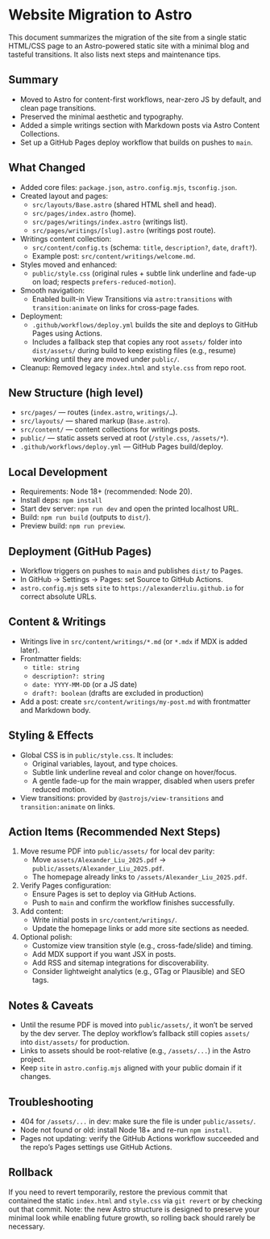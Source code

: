 # Website Migration to Astro

This document summarizes the migration of the site from a single static HTML/CSS page to an Astro-powered static site with a minimal blog and tasteful transitions. It also lists next steps and maintenance tips.

## Summary
- Moved to Astro for content-first workflows, near-zero JS by default, and clean page transitions.
- Preserved the minimal aesthetic and typography.
- Added a simple writings section with Markdown posts via Astro Content Collections.
- Set up a GitHub Pages deploy workflow that builds on pushes to `main`.

## What Changed
- Added core files: `package.json`, `astro.config.mjs`, `tsconfig.json`.
- Created layout and pages:
  - `src/layouts/Base.astro` (shared HTML shell and head).
  - `src/pages/index.astro` (home).
  - `src/pages/writings/index.astro` (writings list).
  - `src/pages/writings/[slug].astro` (writings post route).
- Writings content collection:
  - `src/content/config.ts` (schema: `title`, `description?`, `date`, `draft?`).
  - Example post: `src/content/writings/welcome.md`.
- Styles moved and enhanced:
  - `public/style.css` (original rules + subtle link underline and fade-up on load; respects `prefers-reduced-motion`).
- Smooth navigation:
  - Enabled built-in View Transitions via `astro:transitions` with `transition:animate` on links for cross-page fades.
- Deployment:
  - `.github/workflows/deploy.yml` builds the site and deploys to GitHub Pages using Actions.
  - Includes a fallback step that copies any root `assets/` folder into `dist/assets/` during build to keep existing files (e.g., resume) working until they are moved under `public/`.
- Cleanup: Removed legacy `index.html` and `style.css` from repo root.

## New Structure (high level)
- `src/pages/` — routes (`index.astro`, `writings/…`).
- `src/layouts/` — shared markup (`Base.astro`).
- `src/content/` — content collections for writings posts.
- `public/` — static assets served at root (`/style.css`, `/assets/*`).
- `.github/workflows/deploy.yml` — GitHub Pages build/deploy.

## Local Development
- Requirements: Node 18+ (recommended: Node 20).
- Install deps: `npm install`
- Start dev server: `npm run dev` and open the printed localhost URL.
- Build: `npm run build` (outputs to `dist/`).
- Preview build: `npm run preview`.

## Deployment (GitHub Pages)
- Workflow triggers on pushes to `main` and publishes `dist/` to Pages.
- In GitHub → Settings → Pages: set Source to GitHub Actions.
- `astro.config.mjs` sets `site` to `https://alexanderzliu.github.io` for correct absolute URLs.

## Content & Writings
- Writings live in `src/content/writings/*.md` (or `*.mdx` if MDX is added later).
- Frontmatter fields:
  - `title: string`
  - `description?: string`
  - `date: YYYY-MM-DD` (or a JS date)
  - `draft?: boolean` (drafts are excluded in production)
- Add a post: create `src/content/writings/my-post.md` with frontmatter and Markdown body.

## Styling & Effects
- Global CSS is in `public/style.css`. It includes:
  - Original variables, layout, and type choices.
  - Subtle link underline reveal and color change on hover/focus.
  - A gentle fade-up for the main wrapper, disabled when users prefer reduced motion.
- View transitions: provided by `@astrojs/view-transitions` and `transition:animate` on links.

## Action Items (Recommended Next Steps)
1. Move resume PDF into `public/assets/` for local dev parity:
   - Move `assets/Alexander_Liu_2025.pdf` → `public/assets/Alexander_Liu_2025.pdf`.
   - The homepage already links to `/assets/Alexander_Liu_2025.pdf`.
2. Verify Pages configuration:
   - Ensure Pages is set to deploy via GitHub Actions.
   - Push to `main` and confirm the workflow finishes successfully.
3. Add content:
   - Write initial posts in `src/content/writings/`.
   - Update the homepage links or add more site sections as needed.
4. Optional polish:
   - Customize view transition style (e.g., cross-fade/slide) and timing.
   - Add MDX support if you want JSX in posts.
   - Add RSS and sitemap integrations for discoverability.
   - Consider lightweight analytics (e.g., GTag or Plausible) and SEO tags.

## Notes & Caveats
- Until the resume PDF is moved into `public/assets/`, it won’t be served by the dev server. The deploy workflow’s fallback still copies `assets/` into `dist/assets/` for production.
- Links to assets should be root-relative (e.g., `/assets/...`) in the Astro project.
- Keep `site` in `astro.config.mjs` aligned with your public domain if it changes.

## Troubleshooting
- 404 for `/assets/...` in dev: make sure the file is under `public/assets/`.
- Node not found or old: install Node 18+ and re-run `npm install`.
- Pages not updating: verify the GitHub Actions workflow succeeded and the repo’s Pages settings use GitHub Actions.

## Rollback
If you need to revert temporarily, restore the previous commit that contained the static `index.html` and `style.css` via `git revert` or by checking out that commit. Note: the new Astro structure is designed to preserve your minimal look while enabling future growth, so rolling back should rarely be necessary.
